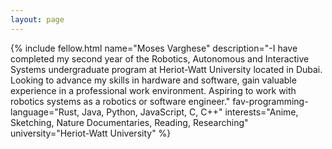 ```yaml
---
layout: page
---
```


{% include fellow.html
name="Moses Varghese"
description="-I have completed my second year of the Robotics, Autonomous and Interactive Systems undergraduate program at Heriot-Watt University located in Dubai. Looking to advance my skills in hardware and software, gain valuable experience in a professional work environment. Aspiring to work with robotics systems as a robotics or software engineer."
fav-programming-language="Rust, Java, Python, JavaScript, C, C++"
interests="Anime, Sketching, Nature Documentaries, Reading, Researching"
university="Heriot-Watt University"
%}